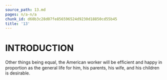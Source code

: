 ```yaml
---
source_path: 13.md
pages: n/a-n/a
chunk_id: d60b3c28d07fe856596524d9230d18850cd55b45
title: '13'
---
```

# INTRODUCTION

Other things being equal, the American worker will be efﬁcient and happy in proportion as the general life for him, his parents, his wife, and his children is desirable.
